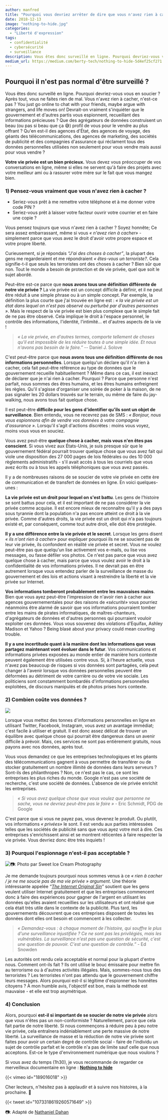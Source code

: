 ```yaml
---
author: manfred
title: "Pourquoi vous devriez arrêter de dire que vous n'avez rien à cacher !"
date: 2018-12-13
image: "nothing-to-hide.jpg"
categories:
  - "Liberté d'expression"
tags:
  - confidentialité
  - cybersécurité
  - surveillance
description: Vous êtes donc surveillé en ligne. Pourquoi devriez-vous vous en soucier ? Après tout, vous ne faites rien de mal. Vous n'avez rien à cacher, n'est-ce pas ? Vous allez simplement en ligne pour discuter avec vos amis, peut-être discuter avec…
medium_url: https://medium.com/berty-tech/nothing-to-hide-5d4ef25cf271
---
```


## Pourquoi il n'est pas normal d'être surveillé ?

Vous êtes donc surveillé en ligne. Pourquoi devriez-vous vous en soucier ? Après tout, vous ne faites rien de mal. Vous n'avez rien à cacher, n'est-ce pas ? You just go online to chat with your friends, maybe argue with strangers, and life moves on! Devrait-on vraiment s'inquiéter que le gouvernement et d'autres partis vous espionnent, recueillant des informations précieuses ? Que des agrégateurs de données construisent un beau (ou pas si beau que ça 😅) profil de vous pour le vendre au plus offrant ? Qu'en est-il des agences d'État, des agences de voyage, des géants des télécommunications, des agences de marketing, des sociétés de publicité et des compagnies d'assurance qui réclament tous des données personnelles utilisées non seulement pour vous vendre mais aussi pour vous vendre ?

**Votre vie privée est un bien précieux.** Vous devez vous préoccuper de vos conversations en ligne, même si elles ne servent qu'à faire des projets avec votre meilleur ami ou à rassurer votre mère sur le fait que vous mangez bien.

### 1) Pensez-vous vraiment que vous n'avez rien à cacher ?

  * Seriez-vous prêt à me remettre votre téléphone et à me donner votre code PIN ?
  * Seriez-vous prêt à laisser votre facteur ouvrir votre courrier et en faire une copie ?

Vous pensez toujours que vous n'avez rien à cacher ? Soyez honnête; Ce sera assez embarrassant, même si vous _« n'avez rien à cacher»_ - simplement parce que vous avez le droit d'avoir votre propre espace et votre propre liberté.

Curieusement, si je répondais _“J'ai des choses à cacher”_, la plupart des gens me regarderaient et me répondraient _« êtes-vous un terroriste?_. Cela signifie-t-il que seuls les terroristes ont des choses à cacher ? Bien sûr que non. Tout le monde a besoin de protection et de vie privée, quel que soit le sujet abordé.

Peut-être est-ce parce que **nous avons tous une définition différente de notre vie privée ?** La vie privée est un concept difficile à définir, et il ne peut être réduit à une simple phrase ou à un simple concept. Par exemple, la définition la plus courte que j'ai trouvée en ligne est : _« la vie privée est un état dans lequel on n'est pas observé ou perturbé par d'autres personnes »_. Mais le respect de la vie privée est bien plus complexe que le simple fait de ne pas être observé. Cela implique le droit à l'espace personnel, le contrôle des informations, l'identité, l'intimité... et d'autres aspects de la vie !

> _« La vie privée, en d'autres termes, comporte tellement de choses qu'il est impossible de les réduire toutes à une simple idée. Et nous n'avons pas besoin de le faire.”_ -- Daniel J. Solove

C'est peut-être parce que **nous avons tous une définition différente de nos informations personnelles**. Lorsque quelqu'un déclare qu'il n'a rien à cacher, cela fait peut-être référence au type de données que le gouvernement recueille habituellement ? Même dans ce cas, il est inexact de déclarer que je n'ai rien à cacher. Pourquoi ? Parce que personne n'est parfait, nous sommes des êtres humains, et les êtres humains enfreignent les règles. Qu'il s'agisse d'organiser une soirée de poker à la maison, de ne pas signaler les 20 dollars trouvés sur le terrain, ou même de faire du jay-walking, nous avons tous fait quelque chose.

Il est peut-être **difficile pour les gens d'identifier qu'ils sont un objet de surveillance**. Bien entendu, vous ne recevrez pas de SMS : _« Bonjour, nous vous espionnons afin de vendre vos données à votre compagnie d'assurance »_. Lorsqu'il s'agit d'actions discrètes : moins vous voyez, moins vous vous en souciez.

Vous avez peut-être **quelque chose à cacher, mais vous n'en êtes pas conscient**. Si vous vivez aux États-Unis, je suis presque sûr que le gouvernement fédéral pourrait trouver quelque chose que vous avez fait qui viole une disposition des 27 000 pages de lois fédérales ou des 10 000 règlements administratifs - s'il avait accès à tous les courriels que vous avez écrits ou à tous les appels téléphoniques que vous avez passés.

Il y a de nombreuses raisons de se soucier de votre vie privée en cette ère de communication et de transfert de données en ligne. En voici quelques-unes :

**La vie privée est un droit pour lequel on s'est battu**. Les gens de l’histoire se sont battus pour cela, et il est important de ne pas considérer la vie privée comme acquise. Il est encore mieux de reconnaître qu'il y a des pays sous tyrannie dont la population n'a pas encore atteint ce droit à la vie privée. Comme d'autres droits, la vie privée est un droit qui n'a pas toujours existé et, par conséquent, comme tout autre droit, elle doit être protégée.

**Il y a une différence entre la vie privée et le secret**. Lorsque les gens disent _« ils n'ont rien à cacher»_ pour expliquer pourquoi ils ne se soucient pas de leur vie privée, ils confondent en réalité vie privée et secret. Vous ne voulez peut-être pas que quelqu'un lise activement vos e-mails, ou lise vos messages, ou fasse défiler vos photos. Ce n'est pas parce que vous avez quelque chose à cacher, mais parce que vous voulez avoir le droit à la confidentialité de vos informations privées. Il ne devrait pas en être autrement lorsque vous entendez parler de la surveillance de masse du gouvernement et des lois et actions visant à restreindre la liberté et la vie privée sur Internet.

**Vos informations tomberont probablement entre les mauvaises mains**. Bien que vous ayez peut-être l'impression de n'avoir rien à cacher aux agences gouvernementales pour des raisons de _«sécurité»_ vous pourriez néanmoins être alarmé de savoir que vos informations pourraient tomber entre les mains de pirates informatiques, de maîtres-chanteurs, d'agrégateurs de données et d'autres personnes qui pourraient vouloir exploiter ces données. Vous vous souvenez des violations d'Equifax, Ashley Madison et Yahoo ? Being blasé about your privacy could mean courting trouble.

**Il y a une incertitude quant à la manière dont les informations que vous partagez maintenant vont évoluer dans le futur**. Vos communications et informations privées exposées au monde entier de manière hors contexte peuvent également être utilisées contre vous. Si, à l'heure actuelle, vous n'avez pas beaucoup de risques si vos données sont partagées, cela peut changer à l'avenir lorsque vos données personnelles peuvent être déformées au détriment de votre carrière ou de votre vie sociale. Les politiciens sont constamment bombardés d'informations personnelles exploitées, de discours manipulés et de photos prises hors contexte.

### 2) Combien coûte vos données ?

![](nothing-to-hide-min.2.jpg)

Lorsque vous mettez des tonnes d'informations personnelles en ligne en utilisant Twitter, Facebook, Instagram, vous avez un avantage immédiat; c'est facile à utiliser et gratuit. Il est donc assez délicat de trouver un équilibre avec quelque chose qui pourrait être dangereux dans un avenir difficile à prévoir. Mais, ces services ne sont pas entièrement gratuits, nous payons avec nos données, après tout.

Vous vous demandez ce que les entreprises technologiques et les géants des télécommunications gagnent à vous permettre de transférer ou de stocker gratuitement un nombre illimité de données dans leurs serveurs ? Sont-ils des philanthropes ? Non, ce n'est pas le cas, ce sont les entreprises les plus riches du monde. Google n'est pas une société de recherche, c'est une société de données. L'absence de vie privée enrichit les entreprises.

> _« Si vous avez quelque chose que vous voulez que personne ne sache, vous ne devriez peut-être pas le faire »_ - Eric Schmidt, PDG de Google

C'est parce que si vous ne payez pas, vous devenez le produit. Ou plutôt, vos informations _« privées»_ le sont. Il est vendu aux parties intéressées telles que les sociétés de publicité sans que vous ayez votre mot à dire. Ces entreprises s'enrichissent ainsi et se montrent réticentes à faire respecter la vie privée. Vous devriez donc être très inquiets !

### 3) Pourquoi l'espionnage n'est-il pas acceptable ?
![📷: Photo par Sweet Ice Cream Photography](nothing-to-hide-min.3.jpg "📷: Photo par [Sweet Ice Cream Photography](https://unsplash.com/photos/2VWP6rUzZQ0)")

Je me demande toujours pourquoi nous sommes venus à ce _« rien à cacher / je ne me soucie pas de ma vie privée » argument_. Une théorie intéressante appelée _“[The Internet Original Sin](https://www.theatlantic.com/technology/archive/2014/08/advertising-is-the-internets-original-sin/376041/)”_ soutient que les gens veulent utiliser Internet gratuitement et que les entreprises commencent donc à faire des expériences pour gagner de l'argent en utilisant les données qu'elles avaient recueillies sur les utilisateurs et ont réalisé que cela était très utile dans le contexte de la publicité. Plus tard, les gouvernements découvrent que ces entreprises disposent de toutes les données dont elles ont besoin et commencent à les collecter.

> _« Demandez-vous : à chaque moment de l’histoire, qui souffre le plus d'une surveillance injustifiée ? Ce ne sont pas les privilégiés, mais les vulnérables. La surveillance n'est pas une question de sécurité, c'est une question de pouvoir. C'est une question de contrôle.”_ - Ed Snowden

Les autorités ont rendu cela acceptable et normal pour la plupart d'entre nous. Comment ont-ils fait ? Ils ont utilisé le bouc émissaire pour mettre fin au terrorisme ou à d'autres activités illégales.  Mais, sommes-nous tous des terroristes ? Les terroristes n'ont pas attendu que le gouvernement chiffre leurs messages. Alors pourquoi est-il si légitime d'espionner les honnêtes citoyens ? À mon humble avis, l'objectif est bon, mais la méthode est mauvaise - et elle est trop asymétrique.

### 4) Conclusion

Alors, pourquoi **est-il si important de se soucier de notre vie privée** alors que vous n'êtes pas un non-conformiste ? Naturellement, parce que cela fait partie de notre liberté. Si nous commençons à réduire peu à peu notre vie privée, cela entraînera indéniablement une perte massive de notre liberté. La surveillance de masse et la réduction de notre vie privée sont faites pour avoir un certain degré de contrôle social - faire de l'individu un sujet de contrôle parfait et le contrôle n'a pas de limite sauf celle que nous acceptons. Est-ce le type d'environnement numérique que nous voulons ?

Si vous avez du temps (1h30), je vous recommande de regarder ce merveilleux documentaire en ligne : **[Nothing to hide](https://vimeo.com/189016018)**

{{< vimeo id="189016018" >}}

Cher lecteurs, n'hésitez pas à applaudir et à suivre nos histoires, à la prochaine. 🤫

{{< tweet id="1073318619260571649" >}}

📷: Adapté de [Nathaniel Dahan](https://unsplash.com/photos/16pOau3hBMY)
